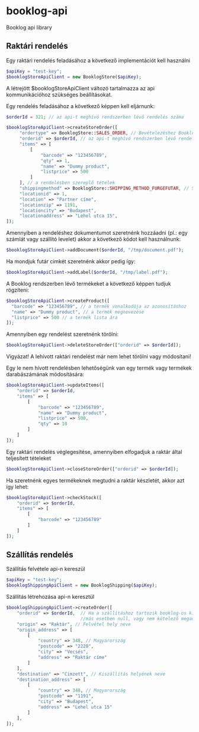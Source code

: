# booklog-api

Booklog api library

## Raktári rendelés

Egy raktári rendelés feladásához a következő implementációt kell használni

```php
$apiKey = "test-key";
$booklogStoreApiClient = new BooklogStore($apiKey);
```

A létrejött $booklogStoreApiClient változó tartalmazza az api kommunikációhoz szükséges beállításokat.

Egy rendelés feladásához a következő képpen kell eljárnunk:
```php
$orderId = 321; // az api-t meghívó rendszerben lévő rendelés száma 

$booklogStoreApiClient->createStoreOrder([
     "ordertype" => BooklogStore::SALES_ORDER, // Bevételezéshez BooklogStore::PURCHASE_ORDER
     "orderid" => $orderId, // az api-t meghívó rendszerben lévő rendelés száma
     "items" => [
         [
             "barcode" => "123456789",
             "qty" => 1,
             "name" => "Dummy product",
             "listprice" => 500
         ]
     ], // a rendelésben szereplő tételek
     "shippingmethod" => BooklogStore::SHIPPING_METHOD_FURGEFUTAR, // SHIPPING_METHOD_NONE ...
     "locationid" => 1,
     "location" => "Partner címe",
     "locationzip" => 1191,
     "locationcity" => "Budapest",
     "locationaddress" => "Lehel utca 15",
]);
```

Amennyiben a rendeléshez dokumentumot szeretnénk hozzáadni (pl.: egy számlát vagy szállító levelet) akkor a következő kódot kell használnunk:
```php
$booklogStoreApiClient->addDocument($orderId, "/tmp/document.pdf");
```
Ha mondjuk futár cimkét szeretnénk akkor pedig így:
```php
$booklogStoreApiClient->addLabel($orderId, "/tmp/label.pdf");
```

A Booklog rendszerben lévő termékeket a következő képpen tudjuk rögzíteni:

```php
$booklogStoreApiClient->createProduct([
  "barcode" => "123456789", // a termék vonalkodója az azonosításhoz
  "name" => "Dummy product", // a termék megnevezése
  "listprice" => 500 // a termék lista ára
]);
```
Amennyiben egy rendelést szeretnénk törölni:
```php
$booklogStoreApiClient->deleteStoreOrder(["orderid" => $orderId]);
```
Vigyázat! A lehívott raktári rendelést már nem lehet törölni vagy módosítani!

Egy le nem hívott rendelésben lehetőségünk van egy termék vagy termékek darabászámának módosítására:

```php
$booklogStoreApiClient->updateItems([
    "orderid" => $orderId,
    "items" => [
        [
            "barcode" => "123456789",
            "name" => "Dummy product",
            "listprice" => 500,
            "qty" => 10
        ]
    ]
]);
```

Egy raktári rendelés véglegesítése, amennyiben elfogadjuk a raktár által teljesített tételeket

```php
$booklogStoreApiClient->closeStoreOrder(["orderid" => $orderId]);
```

Ha szeretnénk egyes termékeknek megtudni a raktár készletét, akkor azt így lehet:

```php
$booklogStoreApiClient->checkStock([
    "orderid" => $orderId,
    "items" => [
        [
            "barcode" => "123456789"
        ]
    ]
]);
```

## Szállítás rendelés

Szállítás felvétele api-n kereszül

```php
$apiKey = "test-key";
$booklogShippingApiClient = new BooklogShipping($apiKey);
```

Szállítás létrehozása api-n keresztül

```php
$booklogShippingApiClient->createOrder([
    "orderid" => $orderId,  // Ha a szállításhoz tartozik booklog-os kiszedés akkor azt itt meglehet adni,
                            //más esetben null, vagy nem kötelező megadni.
    "origin" => "Raktár", // Felvétel hely neve
    "origin_address" => [
        [
            "country" => 348, // Magyarország
            "postcode" => "2220",
            "city" => "Vecsés",
            "address" => "Raktár címe"
        ]
    ],
    "destination" => "Cimzett", // Kiszállítás helyének neve
    "destination_address" => [
        [
            "country" => 348, // Magyarország
            "postcode" => "1191",
            "city" => "Budapest",
            "address" => "Lehel utca 15"
        ]
    ],
]);
```